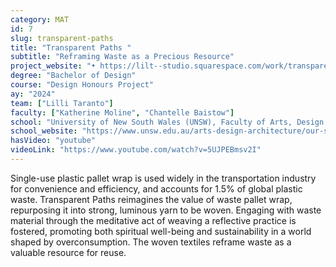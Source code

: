 ```yaml
---
category: MAT
id: 7
slug: transparent-paths
title: "Transparent Paths "
subtitle: "Reframing Waste as a Precious Resource"
project_website: "•	https://lilt--studio.squarespace.com/work/transparentpaths "
degree: "Bachelor of Design"
course: "Design Honours Project"
ay: "2024"
team: ["Lilli Taranto"]
faculty: ["Katherine Moline", "Chantelle Baistow"]
school: "University of New South Wales (UNSW), Faculty of Arts, Design and Architecture, School of Art & Design,, Sydney, Australia"
school_website: "https://www.unsw.edu.au/arts-design-architecture/our-schools/art-design"
hasVideo: "youtube"
videoLink: "https://www.youtube.com/watch?v=5UJPEBmsv2I"
---
```


Single-use plastic pallet wrap is used widely in the transportation industry for convenience and efficiency, and accounts for 1.5% of global plastic waste. Transparent Paths reimagines the value of waste pallet wrap, repurposing it into strong, luminous yarn to be woven. Engaging with waste material through the meditative act of weaving a reflective practice is fostered, promoting both spiritual well-being and sustainability in a world shaped by overconsumption. The woven textiles reframe waste as a valuable resource for reuse.
